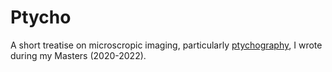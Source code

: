 # Ptycho

A short treatise on microscropic imaging, particularly [ptychography](ptychography), I wrote during my Masters (2020-2022).
